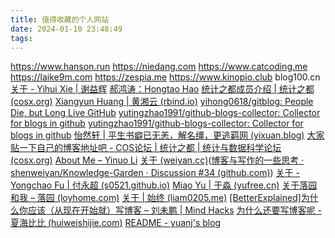 ```yaml
---
title: 值得收藏的个人网站
date: 2024-01-10 23:48:49
tags:
---
```

https://www.hanson.run
https://niedang.com
https://www.catcoding.me
https://laike9m.com
https://zespia.me
https://www.kinopio.club
blog100.cn
[关于 - Yihui Xie | 谢益辉](https://yihui.org/cn/about/)
[郝鸿涛：Hongtao Hao](https://hongtaoh.com/cn/)
[统计之都成员介绍 | 统计之都 (cosx.org)](https://cosx.org/members/)
[Xiangyun Huang | 黄湘云 (rbind.io)](https://xiangyun.rbind.io/)
[yihong0618/gitblog: People Die, but Long Live GitHub](https://github.com/yihong0618/gitblog)
[yutingzhao1991/github-blogs-collector: Collector for blogs in github](https://github.com/yutingzhao1991/github-blogs-collector)
[yutingzhao1991/github-blogs-collector: Collector for blogs in github](https://github.com/yutingzhao1991/github-blogs-collector)
[怡然轩 | 平生书癖已无恙，解名缰，更逃羁网 (yixuan.blog)](https://yixuan.blog/cn/)
[大家贴一下自己的博客地址吧 - COS论坛 | 统计之都 | 统计与数据科学论坛 (cosx.org)](https://d.cosx.org/d/421538)
[About Me – Yinuo Li](https://yinuoli.org/about/)
[关于 (weiyan.cc)](https://weiyan.cc/readme/)([博客与写作的一些思考 · shenweiyan/Knowledge-Garden · Discussion #34 (github.com)](https://github.com/shenweiyan/Knowledge-Garden/discussions/34))
[关于 - Yongchao Fu | 付永超 (s0521.github.io)](https://s0521.github.io/cn/about/)
[Miao Yu | 于淼 (yufree.cn)](https://yufree.cn/)
[关于落园和我 – 落园 (loyhome.com)](https://www.loyhome.com/me/)
[关于 | 始终 (liam0205.me)](https://liam0205.me/about/)
[[BetterExplained]为什么你应该（从现在开始就）写博客 – 刘未鹏 | Mind Hacks](http://mindhacks.cn/2009/02/15/why-you-should-start-blogging-now/)
[为什么还要写博客呢 - 夏海比比 (huiweishijie.com)](https://huiweishijie.com/blog/2023/08/17/817/)
[README - yuanj's blog](https://yuanj.top/readme/)